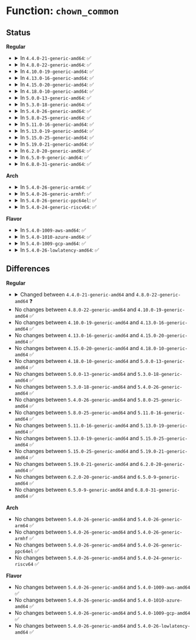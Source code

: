 # Function: <code>chown_common</code>

## Status
<b>Regular</b>
<ul>
<li>
<details>
<summary>In <code>4.4.0-21-generic-amd64</code>: ✅</summary>

```c
int chown_common(struct path * path, uid_t user, gid_t group)
```

```json
{
  "name": "chown_common",
  "collision_type": "Unique Static",
  "inline_type": "No",
  "funcs": [
    {
      "addr": 18446744071580982336,
      "name": "chown_common",
      "external": false,
      "loc": "fs/open.c:571",
      "file": "fs/open.c",
      "inline": "seen, unknown",
      "caller_inline": [],
      "caller_func": [
        "fs/open.c:SyS_chown",
        "fs/open.c:SyS_lchown",
        "fs/open.c:SyS_fchown"
      ]
    }
  ],
  "symbols": [
    {
      "addr": 18446744071580982336,
      "name": "chown_common",
      "section": ".text",
      "bind": "STB_LOCAL",
      "size": 478
    }
  ]
}
```
</details>
</li>
<li>
<details>
<summary>In <code>4.8.0-22-generic-amd64</code>: ✅</summary>

```c
int chown_common(const struct path * path, uid_t user, gid_t group)
```

```json
{
  "name": "chown_common",
  "collision_type": "Unique Static",
  "inline_type": "No",
  "funcs": [
    {
      "addr": 18446744071581137520,
      "name": "chown_common",
      "external": false,
      "loc": "fs/open.c:571",
      "file": "fs/open.c",
      "inline": "seen, unknown",
      "caller_inline": [],
      "caller_func": [
        "fs/open.c:SyS_fchown",
        "fs/open.c:SyS_lchown",
        "fs/open.c:SyS_chown"
      ]
    }
  ],
  "symbols": [
    {
      "addr": 18446744071581137520,
      "name": "chown_common",
      "section": ".text",
      "bind": "STB_LOCAL",
      "size": 487
    }
  ]
}
```
</details>
</li>
<li>
<details>
<summary>In <code>4.10.0-19-generic-amd64</code>: ✅</summary>

```c
int chown_common(const struct path * path, uid_t user, gid_t group)
```

```json
{
  "name": "chown_common",
  "collision_type": "Unique Static",
  "inline_type": "No",
  "funcs": [
    {
      "addr": 18446744071581212688,
      "name": "chown_common",
      "external": false,
      "loc": "fs/open.c:588",
      "file": "fs/open.c",
      "inline": "seen, unknown",
      "caller_inline": [],
      "caller_func": [
        "fs/open.c:SyS_fchown",
        "fs/open.c:SyS_lchown",
        "fs/open.c:SyS_chown"
      ]
    }
  ],
  "symbols": [
    {
      "addr": 18446744071581212688,
      "name": "chown_common",
      "section": ".text",
      "bind": "STB_LOCAL",
      "size": 487
    }
  ]
}
```
</details>
</li>
<li>
<details>
<summary>In <code>4.13.0-16-generic-amd64</code>: ✅</summary>

```c
int chown_common(const struct path * path, uid_t user, gid_t group)
```

```json
{
  "name": "chown_common",
  "collision_type": "Unique Static",
  "inline_type": "No",
  "funcs": [
    {
      "addr": 18446744071581258896,
      "name": "chown_common",
      "external": false,
      "loc": "fs/open.c:584",
      "file": "fs/open.c",
      "inline": "seen, unknown",
      "caller_inline": [],
      "caller_func": [
        "fs/open.c:SyS_fchown",
        "fs/open.c:SyS_lchown",
        "fs/open.c:SyS_chown"
      ]
    }
  ],
  "symbols": [
    {
      "addr": 18446744071581258896,
      "name": "chown_common",
      "section": ".text",
      "bind": "STB_LOCAL",
      "size": 471
    }
  ]
}
```
</details>
</li>
<li>
<details>
<summary>In <code>4.15.0-20-generic-amd64</code>: ✅</summary>

```c
int chown_common(const struct path * path, uid_t user, gid_t group)
```

```json
{
  "name": "chown_common",
  "collision_type": "Unique Static",
  "inline_type": "No",
  "funcs": [
    {
      "addr": 18446744071581398032,
      "name": "chown_common",
      "external": false,
      "loc": "fs/open.c:584",
      "file": "fs/open.c",
      "inline": "seen, unknown",
      "caller_inline": [],
      "caller_func": [
        "fs/open.c:SyS_fchown",
        "fs/open.c:SyS_lchown",
        "fs/open.c:SyS_chown"
      ]
    }
  ],
  "symbols": [
    {
      "addr": 18446744071581398032,
      "name": "chown_common",
      "section": ".text",
      "bind": "STB_LOCAL",
      "size": 474
    }
  ]
}
```
</details>
</li>
<li>
<details>
<summary>In <code>4.18.0-10-generic-amd64</code>: ✅</summary>

```c
int chown_common(const struct path * path, uid_t user, gid_t group)
```

```json
{
  "name": "chown_common",
  "collision_type": "Unique Static",
  "inline_type": "No",
  "funcs": [
    {
      "addr": 18446744071581552224,
      "name": "chown_common",
      "external": false,
      "loc": "fs/open.c:615",
      "file": "fs/open.c",
      "inline": "seen, unknown",
      "caller_inline": [],
      "caller_func": [
        "fs/open.c:ksys_fchown",
        "fs/open.c:do_fchownat"
      ]
    }
  ],
  "symbols": [
    {
      "addr": 18446744071581552224,
      "name": "chown_common",
      "section": ".text",
      "bind": "STB_LOCAL",
      "size": 477
    }
  ]
}
```
</details>
</li>
<li>
<details>
<summary>In <code>5.0.0-13-generic-amd64</code>: ✅</summary>

```c
int chown_common(const struct path * path, uid_t user, gid_t group)
```

```json
{
  "name": "chown_common",
  "collision_type": "Unique Static",
  "inline_type": "No",
  "funcs": [
    {
      "addr": 18446744071581637456,
      "name": "chown_common",
      "external": false,
      "loc": "fs/open.c:604",
      "file": "fs/open.c",
      "inline": "seen, unknown",
      "caller_inline": [],
      "caller_func": [
        "fs/open.c:ksys_fchown",
        "fs/open.c:do_fchownat"
      ]
    }
  ],
  "symbols": [
    {
      "addr": 18446744071581637456,
      "name": "chown_common",
      "section": ".text",
      "bind": "STB_LOCAL",
      "size": 477
    }
  ]
}
```
</details>
</li>
<li>
<details>
<summary>In <code>5.3.0-18-generic-amd64</code>: ✅</summary>

```c
int chown_common(const struct path * path, uid_t user, gid_t group)
```

```json
{
  "name": "chown_common",
  "collision_type": "Unique Static",
  "inline_type": "No",
  "funcs": [
    {
      "addr": 18446744071581754096,
      "name": "chown_common",
      "external": false,
      "loc": "fs/open.c:624",
      "file": "fs/open.c",
      "inline": "seen, unknown",
      "caller_inline": [],
      "caller_func": [
        "fs/open.c:ksys_fchown",
        "fs/open.c:do_fchownat"
      ]
    }
  ],
  "symbols": [
    {
      "addr": 18446744071581754096,
      "name": "chown_common",
      "section": ".text",
      "bind": "STB_LOCAL",
      "size": 482
    }
  ]
}
```
</details>
</li>
<li>
<details>
<summary>In <code>5.4.0-26-generic-amd64</code>: ✅</summary>

```c
int chown_common(const struct path * path, uid_t user, gid_t group)
```

```json
{
  "name": "chown_common",
  "collision_type": "Unique Static",
  "inline_type": "No",
  "funcs": [
    {
      "addr": 18446744071581826304,
      "name": "chown_common",
      "external": false,
      "loc": "fs/open.c:624",
      "file": "fs/open.c",
      "inline": "seen, unknown",
      "caller_inline": [],
      "caller_func": [
        "fs/open.c:ksys_fchown",
        "fs/open.c:do_fchownat"
      ]
    }
  ],
  "symbols": [
    {
      "addr": 18446744071581826304,
      "name": "chown_common",
      "section": ".text",
      "bind": "STB_LOCAL",
      "size": 482
    }
  ]
}
```
</details>
</li>
<li>
<details>
<summary>In <code>5.8.0-25-generic-amd64</code>: ✅</summary>

```c
int chown_common(const struct path * path, uid_t user, gid_t group)
```

```json
{
  "name": "chown_common",
  "collision_type": "Unique Static",
  "inline_type": "No",
  "funcs": [
    {
      "addr": 18446744071582047632,
      "name": "chown_common",
      "external": false,
      "loc": "fs/open.c:653",
      "file": "fs/open.c",
      "inline": "seen, unknown",
      "caller_inline": [],
      "caller_func": [
        "fs/open.c:ksys_fchown",
        "fs/open.c:do_fchownat"
      ]
    }
  ],
  "symbols": [
    {
      "addr": 18446744071582047632,
      "name": "chown_common",
      "section": ".text",
      "bind": "STB_LOCAL",
      "size": 480
    }
  ]
}
```
</details>
</li>
<li>
<details>
<summary>In <code>5.11.0-16-generic-amd64</code>: ✅</summary>

```c
int chown_common(const struct path * path, uid_t user, gid_t group)
```

```json
{
  "name": "chown_common",
  "collision_type": "Unique Global",
  "inline_type": "No",
  "funcs": [
    {
      "addr": 18446744071582102768,
      "name": "chown_common",
      "external": true,
      "loc": "fs/open.c:643",
      "file": "fs/open.c",
      "inline": "seen, unknown",
      "caller_inline": [],
      "caller_func": [
        "fs/open.c:ksys_fchown",
        "fs/open.c:do_fchownat",
        "fs/init.c:init_chown"
      ]
    }
  ],
  "symbols": [
    {
      "addr": 18446744071582102768,
      "name": "chown_common",
      "section": ".text",
      "bind": "STB_GLOBAL",
      "size": 480
    }
  ]
}
```
</details>
</li>
<li>
<details>
<summary>In <code>5.13.0-19-generic-amd64</code>: ✅</summary>

```c
int chown_common(const struct path * path, uid_t user, gid_t group)
```

```json
{
  "name": "chown_common",
  "collision_type": "Unique Global",
  "inline_type": "No",
  "funcs": [
    {
      "addr": 18446744071582127616,
      "name": "chown_common",
      "external": true,
      "loc": "fs/open.c:645",
      "file": "fs/open.c",
      "inline": "seen, unknown",
      "caller_inline": [],
      "caller_func": [
        "fs/open.c:ksys_fchown",
        "fs/open.c:do_fchownat",
        "fs/init.c:init_chown"
      ]
    }
  ],
  "symbols": [
    {
      "addr": 18446744071582127616,
      "name": "chown_common",
      "section": ".text",
      "bind": "STB_GLOBAL",
      "size": 534
    }
  ]
}
```
</details>
</li>
<li>
<details>
<summary>In <code>5.15.0-25-generic-amd64</code>: ✅</summary>

```c
int chown_common(const struct path * path, uid_t user, gid_t group)
```

```json
{
  "name": "chown_common",
  "collision_type": "Unique Global",
  "inline_type": "No",
  "funcs": [
    {
      "addr": 18446744071582444256,
      "name": "chown_common",
      "external": true,
      "loc": "fs/open.c:642",
      "file": "fs/open.c",
      "inline": "seen, unknown",
      "caller_inline": [],
      "caller_func": [
        "fs/open.c:ksys_fchown",
        "fs/open.c:do_fchownat",
        "fs/init.c:init_chown"
      ]
    }
  ],
  "symbols": [
    {
      "addr": 18446744071582444256,
      "name": "chown_common",
      "section": ".text",
      "bind": "STB_GLOBAL",
      "size": 534
    }
  ]
}
```
</details>
</li>
<li>
<details>
<summary>In <code>5.19.0-21-generic-amd64</code>: ✅</summary>

```c
int chown_common(const struct path * path, uid_t user, gid_t group)
```

```json
{
  "name": "chown_common",
  "collision_type": "Unique Global",
  "inline_type": "No",
  "funcs": [
    {
      "addr": 18446744071582962448,
      "name": "chown_common",
      "external": true,
      "loc": "fs/open.c:666",
      "file": "fs/open.c",
      "inline": "seen, unknown",
      "caller_inline": [],
      "caller_func": [
        "fs/open.c:ksys_fchown",
        "fs/open.c:do_fchownat",
        "fs/init.c:init_chown"
      ]
    }
  ],
  "symbols": [
    {
      "addr": 18446744071582962448,
      "name": "chown_common",
      "section": ".text",
      "bind": "STB_GLOBAL",
      "size": 692
    }
  ]
}
```
</details>
</li>
<li>
<details>
<summary>In <code>6.2.0-20-generic-amd64</code>: ✅</summary>

```c
int chown_common(const struct path * path, uid_t user, gid_t group)
```

```json
{
  "name": "chown_common",
  "collision_type": "Unique Global",
  "inline_type": "No",
  "funcs": [
    {
      "addr": 18446744071583521152,
      "name": "chown_common",
      "external": true,
      "loc": "fs/open.c:702",
      "file": "fs/open.c",
      "inline": "seen, unknown",
      "caller_inline": [],
      "caller_func": [
        "fs/open.c:ksys_fchown",
        "fs/open.c:do_fchownat",
        "fs/init.c:init_chown"
      ]
    }
  ],
  "symbols": [
    {
      "addr": 18446744071583521152,
      "name": "chown_common",
      "section": ".text",
      "bind": "STB_GLOBAL",
      "size": 730
    }
  ]
}
```
</details>
</li>
<li>
<details>
<summary>In <code>6.5.0-9-generic-amd64</code>: ✅</summary>

```c
int chown_common(const struct path * path, uid_t user, gid_t group)
```

```json
{
  "name": "chown_common",
  "collision_type": "Unique Global",
  "inline_type": "No",
  "funcs": [
    {
      "addr": 18446744071583736608,
      "name": "chown_common",
      "external": true,
      "loc": "fs/open.c:733",
      "file": "fs/open.c",
      "inline": "seen, unknown",
      "caller_inline": [],
      "caller_func": [
        "fs/open.c:ksys_fchown",
        "fs/open.c:do_fchownat",
        "fs/init.c:init_chown"
      ]
    }
  ],
  "symbols": [
    {
      "addr": 18446744071583736608,
      "name": "chown_common",
      "section": ".text",
      "bind": "STB_GLOBAL",
      "size": 599
    }
  ]
}
```
</details>
</li>
<li>
<details>
<summary>In <code>6.8.0-31-generic-amd64</code>: ✅</summary>

```c
int chown_common(const struct path * path, uid_t user, gid_t group)
```

```json
{
  "name": "chown_common",
  "collision_type": "Unique Global",
  "inline_type": "No",
  "funcs": [
    {
      "addr": 18446744071583938496,
      "name": "chown_common",
      "external": true,
      "loc": "fs/open.c:753",
      "file": "fs/open.c",
      "inline": "seen, unknown",
      "caller_inline": [],
      "caller_func": [
        "fs/open.c:ksys_fchown",
        "fs/open.c:do_fchownat",
        "fs/init.c:init_chown"
      ]
    }
  ],
  "symbols": [
    {
      "addr": 18446744071583938496,
      "name": "chown_common",
      "section": ".text",
      "bind": "STB_GLOBAL",
      "size": 599
    }
  ]
}
```
</details>
</li>
</ul>
<b>Arch</b>
<ul>
<li>
<details>
<summary>In <code>5.4.0-26-generic-arm64</code>: ✅</summary>

```c
int chown_common(const struct path * path, uid_t user, gid_t group)
```

```json
{
  "name": "chown_common",
  "collision_type": "Unique Static",
  "inline_type": "No",
  "funcs": [
    {
      "addr": 18446603336493289672,
      "name": "chown_common",
      "external": false,
      "loc": "fs/open.c:624",
      "file": "fs/open.c",
      "inline": "seen, unknown",
      "caller_inline": [],
      "caller_func": [
        "fs/open.c:ksys_fchown",
        "fs/open.c:do_fchownat"
      ]
    }
  ],
  "symbols": [
    {
      "addr": 18446603336493289672,
      "name": "chown_common",
      "section": ".text",
      "bind": "STB_LOCAL",
      "size": 460
    }
  ]
}
```
</details>
</li>
<li>
<details>
<summary>In <code>5.4.0-26-generic-armhf</code>: ✅</summary>

```c
int chown_common(const struct path * path, uid_t user, gid_t group)
```

```json
{
  "name": "chown_common",
  "collision_type": "Unique Static",
  "inline_type": "No",
  "funcs": [
    {
      "addr": 3226894204,
      "name": "chown_common",
      "external": false,
      "loc": "fs/open.c:624",
      "file": "fs/open.c",
      "inline": "seen, unknown",
      "caller_inline": [],
      "caller_func": [
        "fs/open.c:ksys_fchown",
        "fs/open.c:do_fchownat"
      ]
    }
  ],
  "symbols": [
    {
      "addr": 3226894204,
      "name": "chown_common",
      "section": ".text",
      "bind": "STB_LOCAL",
      "size": 484
    }
  ]
}
```
</details>
</li>
<li>
<details>
<summary>In <code>5.4.0-26-generic-ppc64el</code>: ✅</summary>

```c
int chown_common(const struct path * path, uid_t user, gid_t group)
```

```json
{
  "name": "chown_common",
  "collision_type": "Unique Static",
  "inline_type": "No",
  "funcs": [
    {
      "addr": 13835058055286826576,
      "name": "chown_common",
      "external": false,
      "loc": "fs/open.c:624",
      "file": "fs/open.c",
      "inline": "seen, unknown",
      "caller_inline": [],
      "caller_func": [
        "fs/open.c:ksys_fchown",
        "fs/open.c:do_fchownat"
      ]
    }
  ],
  "symbols": [
    {
      "addr": 13835058055286826576,
      "name": "chown_common",
      "section": ".text",
      "bind": "STB_LOCAL",
      "size": 624
    }
  ]
}
```
</details>
</li>
<li>
<details>
<summary>In <code>5.4.0-24-generic-riscv64</code>: ✅</summary>

```c
int chown_common(const struct path * path, uid_t user, gid_t group)
```

```json
{
  "name": "chown_common",
  "collision_type": "Unique Static",
  "inline_type": "No",
  "funcs": [
    {
      "addr": 18446743936273036760,
      "name": "chown_common",
      "external": false,
      "loc": "fs/open.c:624",
      "file": "fs/open.c",
      "inline": "seen, unknown",
      "caller_inline": [],
      "caller_func": [
        "fs/open.c:ksys_fchown",
        "fs/open.c:do_fchownat"
      ]
    }
  ],
  "symbols": [
    {
      "addr": 18446743936273036760,
      "name": "chown_common",
      "section": ".text",
      "bind": "STB_LOCAL",
      "size": 382
    }
  ]
}
```
</details>
</li>
</ul>
<b>Flavor</b>
<ul>
<li>
<details>
<summary>In <code>5.4.0-1009-aws-amd64</code>: ✅</summary>

```c
int chown_common(const struct path * path, uid_t user, gid_t group)
```

```json
{
  "name": "chown_common",
  "collision_type": "Unique Static",
  "inline_type": "No",
  "funcs": [
    {
      "addr": 18446744071581795040,
      "name": "chown_common",
      "external": false,
      "loc": "fs/open.c:624",
      "file": "fs/open.c",
      "inline": "seen, unknown",
      "caller_inline": [],
      "caller_func": [
        "fs/open.c:ksys_fchown",
        "fs/open.c:do_fchownat"
      ]
    }
  ],
  "symbols": [
    {
      "addr": 18446744071581795040,
      "name": "chown_common",
      "section": ".text",
      "bind": "STB_LOCAL",
      "size": 482
    }
  ]
}
```
</details>
</li>
<li>
<details>
<summary>In <code>5.4.0-1010-azure-amd64</code>: ✅</summary>

```c
int chown_common(const struct path * path, uid_t user, gid_t group)
```

```json
{
  "name": "chown_common",
  "collision_type": "Unique Static",
  "inline_type": "No",
  "funcs": [
    {
      "addr": 18446744071581732704,
      "name": "chown_common",
      "external": false,
      "loc": "fs/open.c:624",
      "file": "fs/open.c",
      "inline": "seen, unknown",
      "caller_inline": [],
      "caller_func": [
        "fs/open.c:ksys_fchown",
        "fs/open.c:do_fchownat"
      ]
    }
  ],
  "symbols": [
    {
      "addr": 18446744071581732704,
      "name": "chown_common",
      "section": ".text",
      "bind": "STB_LOCAL",
      "size": 482
    }
  ]
}
```
</details>
</li>
<li>
<details>
<summary>In <code>5.4.0-1009-gcp-amd64</code>: ✅</summary>

```c
int chown_common(const struct path * path, uid_t user, gid_t group)
```

```json
{
  "name": "chown_common",
  "collision_type": "Unique Static",
  "inline_type": "No",
  "funcs": [
    {
      "addr": 18446744071581786352,
      "name": "chown_common",
      "external": false,
      "loc": "fs/open.c:624",
      "file": "fs/open.c",
      "inline": "seen, unknown",
      "caller_inline": [],
      "caller_func": [
        "fs/open.c:ksys_fchown",
        "fs/open.c:do_fchownat"
      ]
    }
  ],
  "symbols": [
    {
      "addr": 18446744071581786352,
      "name": "chown_common",
      "section": ".text",
      "bind": "STB_LOCAL",
      "size": 482
    }
  ]
}
```
</details>
</li>
<li>
<details>
<summary>In <code>5.4.0-26-lowlatency-amd64</code>: ✅</summary>

```c
int chown_common(const struct path * path, uid_t user, gid_t group)
```

```json
{
  "name": "chown_common",
  "collision_type": "Unique Static",
  "inline_type": "No",
  "funcs": [
    {
      "addr": 18446744071581855488,
      "name": "chown_common",
      "external": false,
      "loc": "fs/open.c:624",
      "file": "fs/open.c",
      "inline": "seen, unknown",
      "caller_inline": [],
      "caller_func": [
        "fs/open.c:ksys_fchown",
        "fs/open.c:do_fchownat"
      ]
    }
  ],
  "symbols": [
    {
      "addr": 18446744071581855488,
      "name": "chown_common",
      "section": ".text",
      "bind": "STB_LOCAL",
      "size": 482
    }
  ]
}
```
</details>
</li>
</ul>

## Differences
<b>Regular</b>
<ul>
<li>
<details>
<summary>Changed between <code>4.4.0-21-generic-amd64</code> and <code>4.8.0-22-generic-amd64</code> ❓</summary>
<ul>
<li>
<b>Param type changed. </b>
<code>struct path * path</code> ➡️ <code>const struct path * path</code>
</li>
</ul>
</details>
</li>
<li>
No changes between <code>4.8.0-22-generic-amd64</code> and <code>4.10.0-19-generic-amd64</code> ✅
</li>
<li>
No changes between <code>4.10.0-19-generic-amd64</code> and <code>4.13.0-16-generic-amd64</code> ✅
</li>
<li>
No changes between <code>4.13.0-16-generic-amd64</code> and <code>4.15.0-20-generic-amd64</code> ✅
</li>
<li>
No changes between <code>4.15.0-20-generic-amd64</code> and <code>4.18.0-10-generic-amd64</code> ✅
</li>
<li>
No changes between <code>4.18.0-10-generic-amd64</code> and <code>5.0.0-13-generic-amd64</code> ✅
</li>
<li>
No changes between <code>5.0.0-13-generic-amd64</code> and <code>5.3.0-18-generic-amd64</code> ✅
</li>
<li>
No changes between <code>5.3.0-18-generic-amd64</code> and <code>5.4.0-26-generic-amd64</code> ✅
</li>
<li>
No changes between <code>5.4.0-26-generic-amd64</code> and <code>5.8.0-25-generic-amd64</code> ✅
</li>
<li>
No changes between <code>5.8.0-25-generic-amd64</code> and <code>5.11.0-16-generic-amd64</code> ✅
</li>
<li>
No changes between <code>5.11.0-16-generic-amd64</code> and <code>5.13.0-19-generic-amd64</code> ✅
</li>
<li>
No changes between <code>5.13.0-19-generic-amd64</code> and <code>5.15.0-25-generic-amd64</code> ✅
</li>
<li>
No changes between <code>5.15.0-25-generic-amd64</code> and <code>5.19.0-21-generic-amd64</code> ✅
</li>
<li>
No changes between <code>5.19.0-21-generic-amd64</code> and <code>6.2.0-20-generic-amd64</code> ✅
</li>
<li>
No changes between <code>6.2.0-20-generic-amd64</code> and <code>6.5.0-9-generic-amd64</code> ✅
</li>
<li>
No changes between <code>6.5.0-9-generic-amd64</code> and <code>6.8.0-31-generic-amd64</code> ✅
</li>
</ul>
<b>Arch</b>
<ul>
<li>
No changes between <code>5.4.0-26-generic-amd64</code> and <code>5.4.0-26-generic-arm64</code> ✅
</li>
<li>
No changes between <code>5.4.0-26-generic-amd64</code> and <code>5.4.0-26-generic-armhf</code> ✅
</li>
<li>
No changes between <code>5.4.0-26-generic-amd64</code> and <code>5.4.0-26-generic-ppc64el</code> ✅
</li>
<li>
No changes between <code>5.4.0-26-generic-amd64</code> and <code>5.4.0-24-generic-riscv64</code> ✅
</li>
</ul>
<b>Flavor</b>
<ul>
<li>
No changes between <code>5.4.0-26-generic-amd64</code> and <code>5.4.0-1009-aws-amd64</code> ✅
</li>
<li>
No changes between <code>5.4.0-26-generic-amd64</code> and <code>5.4.0-1010-azure-amd64</code> ✅
</li>
<li>
No changes between <code>5.4.0-26-generic-amd64</code> and <code>5.4.0-1009-gcp-amd64</code> ✅
</li>
<li>
No changes between <code>5.4.0-26-generic-amd64</code> and <code>5.4.0-26-lowlatency-amd64</code> ✅
</li>
</ul>
